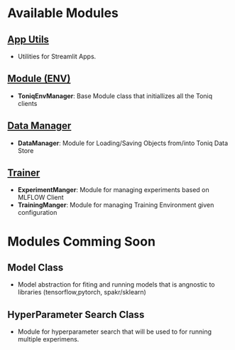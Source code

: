 
# Available Modules

## [App Utils](app_utils.py)

- Utilities for Streamlit Apps.

## [Module (ENV)](module.py)

- **ToniqEnvManager**: Base Module class that initiallizes all the Toniq clients

## [Data Manager](data_manager.py)
- **DataManager**: Module for Loading/Saving Objects from/into Toniq Data Store

## [Trainer](trainer.py)
- **ExperimentManger**: Module for managing experiments based on MLFLOW Client
- **TrainingManger**: Module for managing Training Environment given configuration

# Modules Comming Soon

## Model Class
- Model abstraction for fiting and running models that is angnostic to libraries (tensorflow,pytorch, spakr/sklearn)

## HyperParameter Search Class

- Module for hyperparameter search that will be used to for running multiple experimens.



